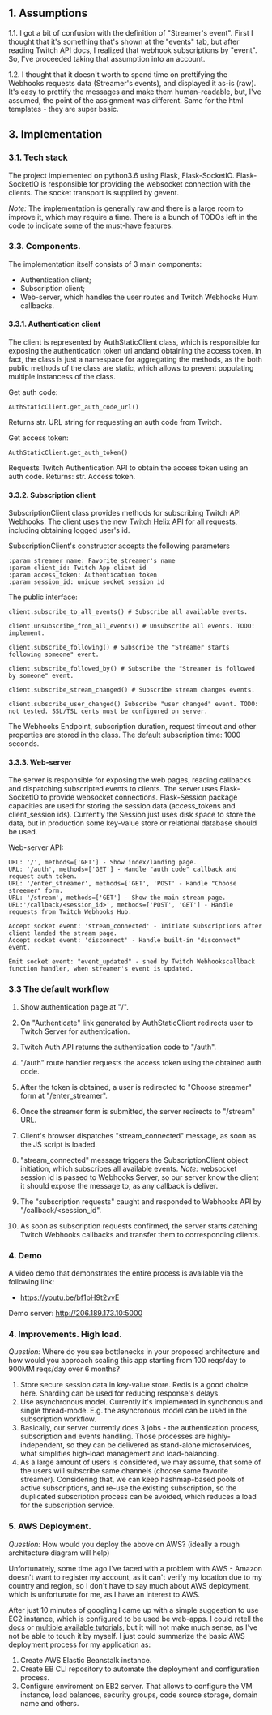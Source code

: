 ## 1. Assumptions


1.1. I got a bit of confusion with the definition of "Streamer's event". 
First I thought that it's something that's shown at the "events" tab, but after reading 
Twitch API docs, I realized that webhook subscriptions by "event". 
So, I've proceeded taking that assumption into an account.


1.2. I thought that it doesn't worth to spend time on prettifying the Webhooks requests data (Streamer's events),
and displayed it as-is (raw). It's easy to prettify the messages and make them human-readable, but, I've assumed, 
the point of the assignment was different. Same for the html templates - they are super basic.



## 3. Implementation

### 3.1. Tech stack
The project implemented on python3.6 using Flask, Flask-SocketIO.
Flask-SocketIO is responsible for providing the websocket connection with the clients.
The socket transport is supplied by gevent.

*Note:* The implementation is generally raw and there is a large room to improve it, which may require a time.
There is a bunch of TODOs left in the code to indicate some of the must-have features.

### 3.3. Components.

The implementation itself consists of 3 main components:
* Authentication client;
* Subscription client;
* Web-server, which handles the user routes and Twitch Webhooks Hum callbacks.


#### 3.3.1. Authentication client

The client is represented by AuthStaticClient class, which is responsible for exposing the authentication token url
andand obtaining the access token. In fact, the class is just a namespace for aggregating the methods,
as the both public methods of the class are static, which allows to prevent populating multiple instancess of the class.

Get auth code:
```
AuthStaticClient.get_auth_code_url()
```
Returns str. URL string for requesting an auth code from Twitch.

Get access token:
```
AuthStaticClient.get_auth_token()
```
Requests Twitch Authentication API to obtain the access token using an auth code.
Returns: str. Access token.


#### 3.3.2. Subscription client

SubscriptionClient class provides methods for subscribing Twitch API Webhooks.
The client uses the new [Twitch Helix API](http://google.com) for all requests, including obtaining logged user's id.

SubscriptionClient's constructor accepts the following parameters 
```
:param streamer_name: Favorite streamer's name
:param client_id: Twitch App client id
:param access_token: Authentication token
:param session_id: unique socket session id
```
The public interface:
```
client.subscribe_to_all_events() # Subscribe all available events.

client.unsubscribe_from_all_events() # Unsubscribe all events. TODO: implement.

client.subscribe_following() # Subscribe the "Streamer starts following someone" event.

client.subscribe_followed_by() # Subscribe the "Streamer is followed by someone" event.

client.subscribe_stream_changed() # Subscribe stream changes events.

client.subscribe_user_changed() Subscribe "user changed" event. TODO: not tested. SSL/TSL certs must be configured on server.
```

The Webhooks Endpoint, subscription duration, request timeout and other properties are stored in the class.
The default subscription time: 1000 seconds.

#### 3.3.3. Web-server


The server is responsible for exposing the web pages,
reading callbacks and dispatching subscripted events to clients.
The server uses Flask-SocketIO to provide websocket connections.
Flask-Session package capacities are used for storing the session data (access_tokens and client_session ids).
Currently the Session just uses disk space to store the data, but in production some key-value store
or relational database should be used.

Web-server API:

```
URL: '/', methods=['GET'] - Show index/landing page.
URL: '/auth', methods=['GET'] - Handle "auth code" callback and request auth token.
URL: '/enter_streamer', methods=['GET', 'POST' - Handle "Choose streemer" form.
URL: '/stream', methods=['GET'] - Show the main stream page.
URL:'/callback/<session_id>', methods=['POST', 'GET'] - Handle requests from Twitch Webhooks Hub. 

Accept socket event: 'stream_connected' - Initiate subscriptions after client landed the stream page.
Accept socket event: 'disconnect' - Handle built-in "disconnect" event.

Emit socket event: "event_updated" - sned by Twitch Webhookscallback function handler, when streamer's event is updated.
```



### 3.3 The default workflow


1. Show authentication page at "/".

2. On "Authenticate" link generated by AuthStaticClient redirects user to Twitch Server for authentication.

3. Twitch Auth API returns the authentication code to "/auth".

4. "/auth" route handler requests the access token using the obtained auth code.

5. After the token is obtained, a user is redirected to "Choose streamer" form at "/enter_streamer".

6. Once the streamer form is submitted, the server redirects to "/stream" URL.

7. Client's browser dispatches "stream_connected" message, as soon as the JS script is loaded.

8. "stream_connected" message triggers the SubscriptionClient object initiation, which subscribes all available events.
*Note:* websocket session id is passed to Webhooks Server, so our server know the client it should expose the message to, 
as any callback is deliver.
9. The "subscription requests" caught and responded to Webhooks API by "/callback/<session_id".

10. As soon as subscription requests confirmed, the server starts catching 
Twitch Webhooks callbacks and transfer them to corresponding clients.

### 4. Demo

A video demo that demonstrates the entire process is available via the following link: 
* https://youtu.be/bf1pH9t2vvE

Demo server: http://206.189.173.10:5000

### 4. Improvements. High load.

*Question:* Where do you see bottlenecks in your proposed architecture and how would you approach scaling this app starting from 100 reqs/day to 900MM reqs/day over 6 months?

1. Store secure session data in key-value store. 
Redis is a good choice here. Sharding can be used for reducing response's delays.
2. Use asynchronous model. 
Currently it's implemented in synchonous and single thread-mode. E.g. the asyncronous model can be used in the subscription workflow. 
3. Basically, our server currently does 3 jobs - the authentication process, subscription and events handling.
 Those processes are highly-independent, so they can be delivered as stand-alone microservices, what simplifies high-load management and load-balancing.
4. As a large amount of users is considered, we may assume, that some of the users will subscribe same channels (choose same favorite streamer).
Considering that, we can keep hashmap-based pools of active subscriptions, and re-use the existing subscription,
so the duplicated subscription process can be avoided, which reduces a load for the subscription service.


### 5. AWS Deployment.

*Question:* How would you deploy the above on AWS? (ideally a rough architecture diagram will help)

Unfortunately, some time ago I've faced with a problem with AWS - Amazon doesn't want to register
my account, as it can't verify my location due to my country and region, so I don't have to say much about AWS deployment, 
which is unfortunate for me, as I have an interest to AWS.

After just 10 minutes of googling I came up with a simple suggestion to use EC2 instance, which is configured 
to be used be web-apps. I could retell the [docs](https://docs.aws.amazon.com/elasticbeanstalk/latest/dg/create-deploy-python-flask.html) or [multiple available tutorials](https://medium.com/@rodkey/deploying-a-flask-application-on-aws-a72daba6bb80,
), but it will not make much sense, as I've not be able to touch it by myself.
I just could summarize the basic AWS deployment process for my application as:
1. Create AWS Elastic Beanstalk instance.
2. Create EB CLI repository to automate the deployment and configuration process.
3. Configure enviroment on EB2 server. That allows to configure the VM instance, load balances, security groups,
code source storage, domain name and others.

